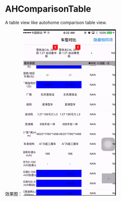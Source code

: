 # AHComparisonTable
A table view like autohome comparison table view.

效果图：
 ![image](https://github.com/mamong/AHComparisonTable/raw/master/效果图.gif)
